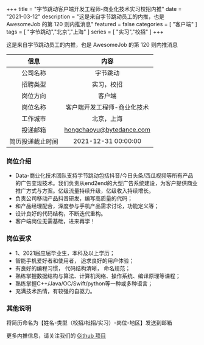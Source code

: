 +++
title = "字节跳动客户端开发工程师-商业化技术实习校招内推"
date = "2021-03-12"
description = "这是来自字节跳动员工的内推，也是 AwesomeJob 的第 120 则内推消息"
featured = false
categories = [
    "客户端"
]
tags = [
    "字节跳动","北京","上海"
]
series = [
    "实习","校招"
]
+++

这是来自字节跳动员工的内推，也是 AwesomeJob 的第 120 则内推消息
<!--more-->

| 信息 | 内容 |
| :-----:| :----: |
| 公司名称 | 字节跳动 |
| 招聘类型 | 实习，校招 |
| 岗位方向 | 客户端 |
| 岗位名称 | 客户端开发工程师-商业化技术 |
| 工作城市 | 北京，上海 |
| 投递邮箱 | hongchaoyu@bytedance.com |
| 简历投递截止时间 | 2021-12-31 00:00:00 |

### 岗位介绍

- Data-商业化技术团队支持字节跳动包括抖音/今日头条/西瓜视频等所有产品的广告变现技术。我们负责从end2end的大型广告系统建设，为客户提供商业推广方式与方案。亿级流量持续升级，亿级收入持续增长。
- 负责公司移动产品抖音研发，编写高质量的代码；
- 和产品经理配合，深度参与手机产品需求讨论，功能定义等；
- 设计良好的代码结构，不断迭代重构。
- 客户端岗位无需基础，进来再学！

### 岗位要求

- 1、2021届应届毕业生，本科及以上学历；
- 智能手机爱好者和使用者， 追求良好的用户体验；
- 有良好的编程习惯， 代码结构清晰， 命名规范；
- 熟练掌握数据结构与算法、计算机网络、操作系统、编译原理等课程；
- 熟练掌握C++/Java/OC/Swift/python等一种或多种语言；
- 充满技术热情，有较强的自驱力。

### 其他说明

将简历命名为【姓名-类型（校招/社招/实习）-岗位-地区】发送到邮箱

更多内推信息，请关注我们的 [Github 项目](https://github.com/Dikea/AwesomeJob)

